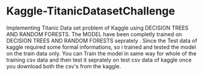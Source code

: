 # Kaggle-TitanicDatasetChallenge
Implementing Titanic Data set problem of Kaggle using DECISION TREES AND RANDOM FORESTS.
The MODEL have been completly trained on DECISION TREES AND RANDOM FORESTS seprately .
Since the Test data of kaggle required some formal informations, so i trained and tested the model on the train data only.
You can Train the model in same way for whole of the training csv data and then test it seprately on test csv data of kaggle once you download both the csv's from the kaggle.

